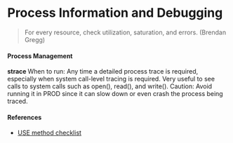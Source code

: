 # Process Information and Debugging

> For every resource, check utilization, saturation, and errors. (Brendan Gregg)

#### Process Management

<b> strace </b>
  When to run: 
  Any time a detailed process trace is required, especially when system call-level tracing is required. Very useful to see calls to system calls such as open(), read(), and write().
 Caution: Avoid running it in PROD since it can slow down or even crash the process being traced.


#### References

- [USE method checklist](http://www.brendangregg.com/USEmethod/use-linux.html)
